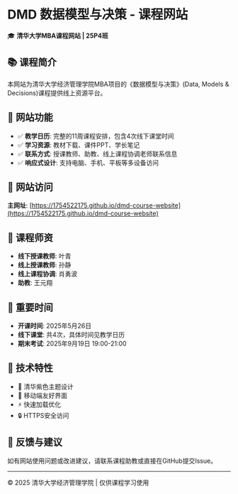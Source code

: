 # DMD 数据模型与决策 - 课程网站

🎓 **清华大学MBA课程网站 | 25P4班**

## 📚 课程简介

本网站为清华大学经济管理学院MBA项目的《数据模型与决策》(Data, Models & Decisions)课程提供线上资源平台。

## 🌟 网站功能

- ✅ **教学日历**: 完整的11周课程安排，包含4次线下课堂时间
- ✅ **学习资源**: 教材下载、课件PPT、学长笔记
- ✅ **联系方式**: 授课教师、助教、线上课程协调老师联系信息
- ✅ **响应式设计**: 支持电脑、手机、平板等多设备访问

## 🔗 网站访问

**主网址**: [https://1754522175.github.io/dmd-course-website](https://1754522175.github.io/dmd-course-website)

## 👥 课程师资

- **线下授课教师**: 叶青
- **线上授课教师**: 孙静  
- **线上课程协调**: 肖勇波
- **助教**: 王元翔

## 📅 重要时间

- **开课时间**: 2025年5月26日
- **线下课堂**: 共4次，具体时间见教学日历
- **期末考试**: 2025年9月19日 19:00-21:00

## 📱 技术特性

- 🎨 清华紫色主题设计
- 📱 移动端友好界面
- ⚡ 快速加载优化
- 🔒 HTTPS安全访问

## 📧 反馈与建议

如有网站使用问题或改进建议，请联系课程助教或直接在GitHub提交Issue。

---

© 2025 清华大学经济管理学院 | 仅供课程学习使用